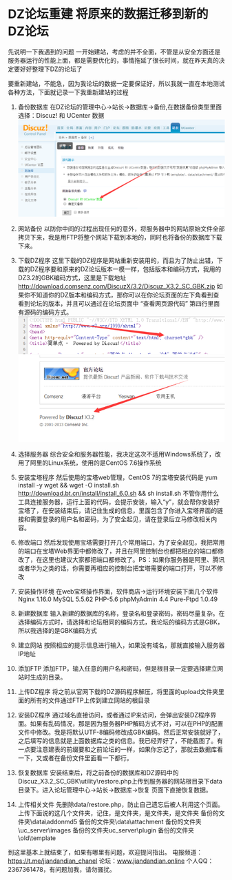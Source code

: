 DZ论坛重建  将原来的数据迁移到新的DZ论坛
=====
先说明一下我遇到的问题
一开始建站，考虑的并不全面，不管是从安全方面还是服务器运行的性能上面，都是需要优化的，事情拖延了很长时间，就在昨天真的决定要好好整理下DZ的论坛了

要重新建站，不能急，因为我论坛的数据一定要保证好，所以我就一直在本地测试各种方法，下面就记录一下我重新建站的过程

1. 备份数据库
在DZ论坛的管理中心->站长->数据库->备份,在数据备份类型里面选择：Discuz! 和 UCenter 数据
![](https://github.com/GaoGuai/rebuild-DZ_bbs/blob/master/images/数据库备份.png)

2. 网站备份
以防你中间的过程出现任何的意外，将服务器中的网站原始文件全部拷贝下来，我是用FTP将整个网站下载到本地的，同时也将备份的数据库下载下来。

3. 下载DZ程序
这里下载的DZ程序是网站重新安装用的，而且为了防止出错，下载的DZ程序要和原来的DZ论坛版本一模一样，包括版本和编码方式，我用的DZ3.2的GBK编码方式，这里是下载地址 http://download.comsenz.com/DiscuzX/3.2/Discuz_X3.2_SC_GBK.zip 如果你不知道你的DZ版本和编码方式，那你可以在你论坛页面的左下角看到查看到论坛的版本，并且可以通过在论坛页面中 “查看网页源代码” 第四行里面有源码的编码方式。
![](https://github.com/GaoGuai/rebuild-DZ_bbs/blob/master/images/查看编码方式.png)
![](https://github.com/GaoGuai/rebuild-DZ_bbs/blob/master/images/查看版本.png)

4. 选择服务器
综合安全和服务器性能，我决定这次不适用Windows系统了，改用了阿里的Linux系统，使用的是CentOS 7.6操作系统

5. 安装宝塔程序
然后使用的宝塔web管理，CentOS 7的宝塔安装代码是 
yum install -y wget && wget -O install.sh http://download.bt.cn/install/install_6.0.sh && sh install.sh
不管你用什么工具连接服务器，运行上面的代码，会提示安装，输入“y”，就会帮你安装好宝塔了，在安装结束后，请记住生成的信息，里面包含了你进入宝塔界面的链接和需要登录的用户名和密码，为了安全起见，请在登录后立马修改相关内容。

6. 修改端口
然后发现使用宝塔需要打开几个常用端口，为了安全起见，我把常用的端口在宝塔Web界面中都修改了，并且在阿里控制台也都把相应的端口都修改了，在这里也建议大家都把端口都修改了。PS：如果你服务器是阿里、腾讯或者华为之类的话，你需要再相应的控制台把宝塔需要的端口打开，可以不修改

7. 安装操作环境
在web宝塔操作界面，软件商店->运行环境安装下面几个软件
Nginx 1.16.0    MySQL 5.5.62   PHP-5.6    phpMyAdmin 4.4    Pure-Ftpd 1.0.49

8. 新建数据库
输入新建的数据库的名称，登录名和登录密码，密码尽量复杂。在选择编码方式时，请选择和论坛相同的编码方式，我论坛的编码方式是GBK，所以我选择的是GBK编码方式

9. 建立网站
按照相应的提示信息进行输入，如果没有域名，那就直接输入服务器IP地址

10. 添加FTP
添加FTP，输入任意的用户名和密码，但是根目录一定要选择建立网站时生成的目录。

11. 上传DZ程序
将之前从官网下载的DZ源码程序解压，将里面的upload文件夹里面的所有的文件通过FTP上传到建立网站的根目录

12. 安装DZ程序
通过域名直接访问，或者通过IP来访问，会弹出安装DZ程序界面。如果有乱码情况，那是因为服务器PHP解码方式不对，可以在PHP的配置文件中修改。我是将默认UTF-8编码修改成GBK编码。然后正常安装就好了，之后填写的信息就是上面数据库之类的信息。我已经弄好了，不能截图了。有一点要注意建表的前缀要和之前论坛的一样，如果你忘记了，那就去数据库看一下，又或者在备份文件里面看一下都行。

13. 恢复数据库
安装结束后，将之前备份的数据库和DZ源码中的Discuz_X3.2_SC_GBK\utility\restore.php上传到服务器的网站根目录下data目录下。进入论坛管理中心->站长->数据库->恢复 页面下直接恢复数据。

14. 上传相关文件
先删除data/restore.php，防止自己遗忘后被人利用这个页面。上传下面说的这几个文件夹，记住，是文件夹，是文件夹，是文件夹
备份的文件夹\data\addonmd5
备份的文件夹\data\attachment
备份的文件夹\uc_server\images
备份的文件夹uc_server\plugin
备份的文件夹\old\template

到这里基本上就结束了，如果有哪里有问题，欢迎提问指出。
电报频道：https://t.me/jiandandian_chanel
论坛：www.jiandandian.online
个人QQ：2367361478，有问题加我，请勿骚扰。


